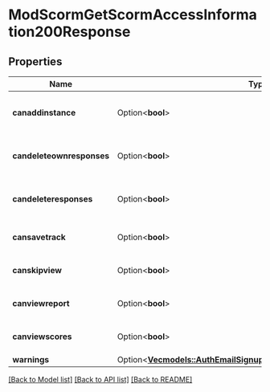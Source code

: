 # ModScormGetScormAccessInformation200Response

## Properties

Name | Type | Description | Notes
------------ | ------------- | ------------- | -------------
**canaddinstance** | Option<**bool**> | Whether the user has the capability mod/scorm:addinstance allowed. | [optional][default to null]
**candeleteownresponses** | Option<**bool**> | Whether the user has the capability mod/scorm:deleteownresponses allowed. | [optional][default to null]
**candeleteresponses** | Option<**bool**> | Whether the user has the capability mod/scorm:deleteresponses allowed. | [optional][default to null]
**cansavetrack** | Option<**bool**> | Whether the user has the capability mod/scorm:savetrack allowed. | [optional][default to null]
**canskipview** | Option<**bool**> | Whether the user has the capability mod/scorm:skipview allowed. | [optional][default to null]
**canviewreport** | Option<**bool**> | Whether the user has the capability mod/scorm:viewreport allowed. | [optional][default to null]
**canviewscores** | Option<**bool**> | Whether the user has the capability mod/scorm:viewscores allowed. | [optional][default to null]
**warnings** | Option<[**Vec<models::AuthEmailSignupUser200ResponseWarningsInner>**](auth_email_signup_user_200_response_warnings_inner.md)> |  | [optional]

[[Back to Model list]](../README.md#documentation-for-models) [[Back to API list]](../README.md#documentation-for-api-endpoints) [[Back to README]](../README.md)


